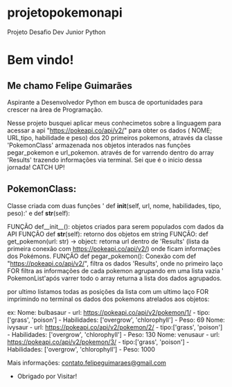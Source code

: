 # projetopokemonapi
Projeto Desafio Dev Junior Python
 
# Bem vindo!
 
## Me chamo Felipe Guimarães
 
Aspirante a Desenvolvedor Python em busca de oportunidades para crescer na àrea de Programação.
 
 
Nesse projeto busquei aplicar meus conhecimetos sobre a linguagem para acessar a api "https://pokeapi.co/api/v2/" para obter os dados 
( NOME; URL,tipo, habilidade e peso) dos 20 primeiros pokemons, através da classe 'PokemonClass' armazenada nos objetos interados nas funções pegar_pokemon e 
url_pokemon. através de for varrendo dentro do array 'Results' trazendo informações via terminal. Sei que é o inicio dessa jornada! CATCH UP! 


## PokemonClass:
   Classe criada com duas funções ' def __init__(self, url, nome, habilidades, tipo, peso):' e def __str__(self):
   
   FUNÇÃO def__init__(): objetos criados para serem populados com dados da API
   FUNÇÃO def __str__(self): retorno dos objetos em string
   FUNÇÃO: def get_pokemon(url: str) -> object:  retorna url dentro de 'Results' (lista da primeira conexão com https://pokeapi.co/api/v2/) onde ficam informações 
   dos Pokémons.
   FUNÇÃO 
   def pegar_pokemon(): Conexão com def "https://pokeapi.co/api/v2/", filtra os dados 'Results', onde no primeiro laço FOR filtra as informações de cada pokemon
   agrupando em uma lista vazia ' PokemonList'após varrer todo o array returna a lista dos dados agrupados.
   
   por ultimo listamos todas as posições da lista com um ultimo laço FOR imprimindo no terminal os dados dos pokemons atrelados aos objetos:
   
   ex: Nome: bulbasaur - url: https://pokeapi.co/api/v2/pokemon/1/ - tipo:['grass', 'poison'] - Habilidades: ['overgrow', 'chlorophyll'] - Peso: 69
       Nome: ivysaur - url: https://pokeapi.co/api/v2/pokemon/2/ - tipo:['grass', 'poison'] - Habilidades: ['overgrow', 'chlorophyll'] - Peso: 130
       Nome: venusaur - url: https://pokeapi.co/api/v2/pokemon/3/ - tipo:['grass', 'poison'] - Habilidades: ['overgrow', 'chlorophyll'] - Peso: 1000
   
  Mais informações: contato.felipeguimaraes@gmail.com

- Obrigado por Visitar!
 

